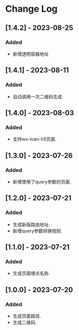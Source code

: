 # Change Log

## [1.4.2] - 2023-08-25
### Added
- 新增透明容器地址

## [1.4.1] - 2023-08-11
### Added
- 自动调用一次二维码生成

## [1.4.0] - 2023-08-03
### Added
- 支持wx-loan-h5页面.

## [1.3.0] - 2023-07-26
### Added
- 新增使用了query参数的页面.

## [1.2.0] - 2023-07-21
### Added
- 生成新版路由地址.
- 新增query参数转换规则.

## [1.1.0] - 2023-07-21
### Added
- 生成页面埋点名称.

## [1.0.0] - 2023-07-20
### Added
- 生成页面路径.
- 生成二维码.
